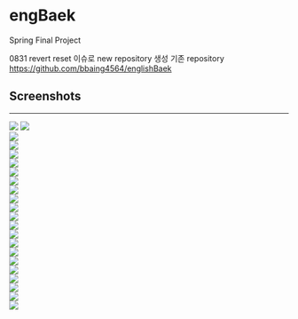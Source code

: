 # engBaek
Spring Final Project

0831 revert reset 이슈로 new repository 생성
기존 repository
https://github.com/bbaing4564/englishBaek

## Screenshots
--------------------
<div>
  <img src="https://user-images.githubusercontent.com/48405220/65297119-c1412380-dba1-11e9-8918-39cb164a6cbe.jpeg">
  <img src="https://user-images.githubusercontent.com/48405220/65297136-d027d600-dba1-11e9-91d4-951671594d25.jpeg"><br>
  <img src="https://user-images.githubusercontent.com/48405220/65297137-d027d600-dba1-11e9-80d2-b7c11d381e46.jpeg"><br>
  <img src="https://user-images.githubusercontent.com/48405220/65297138-d027d600-dba1-11e9-8d59-0e3833f6403f.jpeg"><br>
  <img src="https://user-images.githubusercontent.com/48405220/65297139-d0c06c80-dba1-11e9-8d4b-45943411d0fd.jpeg"><br>
  <img src="https://user-images.githubusercontent.com/48405220/65297140-d0c06c80-dba1-11e9-9cd0-bea7c5a18aed.jpeg"><br>
  <img src="https://user-images.githubusercontent.com/48405220/65297141-d0c06c80-dba1-11e9-8fb3-9941530c2be1.jpeg"><br>
  <img src="https://user-images.githubusercontent.com/48405220/65297142-d0c06c80-dba1-11e9-98a5-9fd6dd9720d1.jpeg"><br>
  <img src="https://user-images.githubusercontent.com/48405220/65297143-d1590300-dba1-11e9-9769-c79256697d0a.jpeg"><br>
  <img src="https://user-images.githubusercontent.com/48405220/65297144-d1590300-dba1-11e9-98cc-39adbeb4e3b4.jpeg"><br>
  <img src="https://user-images.githubusercontent.com/48405220/65297145-d1590300-dba1-11e9-8a3d-92e5b07600c4.jpeg"><br>
  <img src="https://user-images.githubusercontent.com/48405220/65297146-d1f19980-dba1-11e9-8d94-804a8773191f.jpeg"><br>
  <img src="https://user-images.githubusercontent.com/48405220/65297148-d1f19980-dba1-11e9-9dd3-d79a512c9eeb.jpeg"><br>
  <img src="https://user-images.githubusercontent.com/48405220/65297149-d1f19980-dba1-11e9-99ad-f56ec19099b5.jpeg"><br>
  <img src="https://user-images.githubusercontent.com/48405220/65297150-d1f19980-dba1-11e9-890c-a6b899f51ed4.jpeg"><br>
  <img src="https://user-images.githubusercontent.com/48405220/65297152-d28a3000-dba1-11e9-9f09-227f5648a3df.jpeg"><br>
  <img src="https://user-images.githubusercontent.com/48405220/65297153-d28a3000-dba1-11e9-91b2-b449f5ab3cab.jpeg"><br>
  <img src="https://user-images.githubusercontent.com/48405220/65297154-d28a3000-dba1-11e9-8b7a-107d46d92568.jpeg"><br>
  <img src="https://user-images.githubusercontent.com/48405220/65297155-d28a3000-dba1-11e9-9e68-19548e605a8c.jpeg"><br>
  <img src="https://user-images.githubusercontent.com/48405220/65297156-d322c680-dba1-11e9-8974-c4390b3701c9.jpeg"><br>
  <img src="https://user-images.githubusercontent.com/48405220/65297157-d322c680-dba1-11e9-9b0a-09880fac56df.jpeg"><br>
  <img src="https://user-images.githubusercontent.com/48405220/65297158-d322c680-dba1-11e9-811c-2759dafe15ee.jpeg"><br>

</div>
